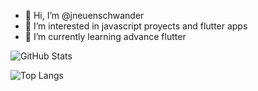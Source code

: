 - 👋 Hi, I’m @jneuenschwander
- 👀 I’m interested in javascript proyects and flutter apps
- 🌱 I’m currently learning advance flutter 


<!---
jneuenschwander/jneuenschwander is a ✨ special ✨ repository because its `README.md` (this file) appears on your GitHub profile.
You can click the Preview link to take a look at your changes.
--->
![GitHub Stats](https://github-readme-stats.vercel.app/api?username=jneuenschwander&theme=dart)


![Top Langs](https://github-readme-stats.vercel.app/api/top-langs/?username=jneuenschwander&layout=compact&theme=dart)
